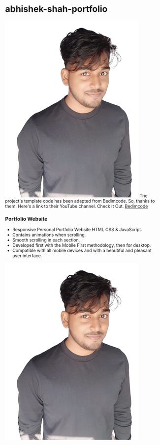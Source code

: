# abhishek-shah-portfolio 
![preview img](/blacktshirtabhibg.png)
The project's template code has been adapted from Bedimcode. So, thanks to them. 
Here's a link to their YouTube channel. Check It Out. [Bedimcode](https://www.youtube.com/@Bedimcode)
### Portfolio Website

- Responsive Personal Portfolio Website HTML CSS & JavaScript.
- Contains animations when scrolling.
- Smooth scrolling in each section.
- Developed first with the Mobile First methodology, then for desktop.
- Compatible with all mobile devices and with a beautiful and pleasant user interface.

![preview img](/blacktshirtabhibg.png)

